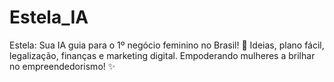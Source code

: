 # Estela_IA
Estela: Sua IA guia para o 1º negócio feminino no Brasil! 🌟 Ideias, plano fácil, legalização, finanças e marketing digital. Empoderando mulheres a brilhar no empreendedorismo! ✨
